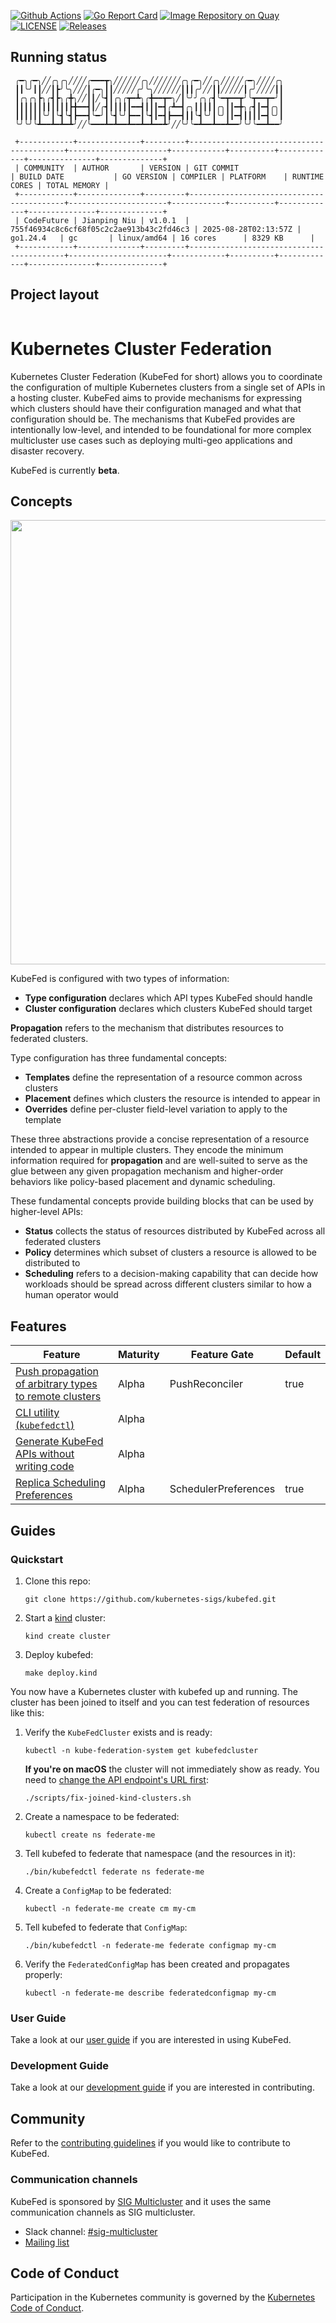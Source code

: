 [![Github Actions](https://github.com/kubernetes-sigs/kubefed/actions/workflows/test-and-push.yml/badge.svg?branch=master)](https://github.com/kubernetes-sigs/kubefed/actions?query=branch%3Amaster "Github Actions")
[![Go Report Card](https://goreportcard.com/badge/github.com/kubernetes-sigs/kubefed)](https://goreportcard.com/report/github.com/kubernetes-sigs/kubefed)
[![Image Repository on Quay](https://quay.io/repository/kubernetes-multicluster/kubefed/status "Image Repository on Quay")](https://quay.io/repository/kubernetes-multicluster/kubefed)
[![LICENSE](https://img.shields.io/badge/license-apache2.0-green.svg)](https://github.com/kubernetes-sigs/kubefed/blob/master/LICENSE)
[![Releases](https://img.shields.io/github/release/kubernetes-sigs/kubefed/all.svg)](https://github.com/kubernetes-sigs/kubefed/releases "KubeFed latest release")

## Running status
```shell
 ╭━╮╭━╮╱╱╭╮╭╮╱╱╱╱╭━━━┳╮╱╱╱╱╱╱╭╮╱╱╱╱╱╱╱╭╮╭━╮╱╱╭╮╱╱╱╱╱╭━╮╱╱╱╱╭╮
 ┃┃╰╯┃┃╱╱┃┣╯╰╮╱╱╱┃╭━╮┃┃╱╱╱╱╱╭╯╰╮╱╱╱╱╱╱┃┃┃╭╯╱╱┃┃╱╱╱╱╱┃╭╯╱╱╱╱┃┃
 ┃╭╮╭╮┣╮╭┫┣╮╭╋╮╱╱┃┃╱╰┫┃╭╮╭┳━┻╮╭╋━━┳━╮╱┃╰╯╯╭╮╭┫╰━┳━━┳╯╰┳━━┳━╯┃
 ┃┃┃┃┃┃┃┃┃┃┃┃┣╋━━┫┃╱╭┫┃┃┃┃┃━━┫┃┃┃━┫╭┻━┫╭╮┃┃┃┃┃╭╮┃┃━╋╮╭┫┃━┫╭╮┃
 ┃┃┃┃┃┃╰╯┃╰┫╰┫┣━━┫╰━╯┃╰┫╰╯┣━━┃╰┫┃━┫┣━━┫┃┃╰┫╰╯┃╰╯┃┃━┫┃┃┃┃━┫╰╯┃
 ╰╯╰╯╰┻━━┻━┻━┻╯╱╱╰━━━┻━┻━━┻━━┻━┻━━┻╯╱╱╰╯╰━┻━━┻━━┻━━╯╰╯╰━━┻━━╯
 
 +------------+--------------+---------+------------------------------------------+----------------------+------------+----------+-------------+---------------+--------------+
 | COMMUNITY  | AUTHOR       | VERSION | GIT COMMIT                               | BUILD DATE           | GO VERSION | COMPILER | PLATFORM    | RUNTIME CORES | TOTAL MEMORY |
 +------------+--------------+---------+------------------------------------------+----------------------+------------+----------+-------------+---------------+--------------+
 | CodeFuture | Jianping Niu | v1.0.1  | 755f46934c8c6cf68f05c2c2ae913b43c2fd46c3 | 2025-08-28T02:13:57Z | go1.24.4   | gc       | linux/amd64 | 16 cores      | 8329 KB      |
 +------------+--------------+---------+------------------------------------------+----------------------+------------+----------+-------------+---------------+--------------+
```

## Project layout
```shell

```

# Kubernetes Cluster Federation

Kubernetes Cluster Federation (KubeFed for short) allows you to coordinate the
configuration of multiple Kubernetes clusters from a single set of APIs in a
hosting cluster. KubeFed aims to provide mechanisms for expressing which
clusters should have their configuration managed and what that configuration
should be. The mechanisms that KubeFed provides are intentionally low-level, and
intended to be foundational for more complex multicluster use cases such as
deploying multi-geo applications and disaster recovery.

KubeFed is currently **beta**.

## Concepts

<p align="center"><img src="docs/images/concepts.png" width="711"></p>

KubeFed is configured with two types of information:

- **Type configuration** declares which API types KubeFed should handle
- **Cluster configuration** declares which clusters KubeFed should target

**Propagation** refers to the mechanism that distributes resources to federated
clusters.

Type configuration has three fundamental concepts:

- **Templates** define the representation of a resource common across clusters
- **Placement** defines which clusters the resource is intended to appear in
- **Overrides** define per-cluster field-level variation to apply to the template

These three abstractions provide a concise representation of a resource intended
to appear in multiple clusters. They encode the minimum information required for
**propagation** and are well-suited to serve as the glue between any given
propagation mechanism and higher-order behaviors like policy-based placement and
dynamic scheduling.

These fundamental concepts provide building blocks that can be used by
higher-level APIs:

- **Status** collects the status of resources distributed by KubeFed across all federated clusters
- **Policy** determines which subset of clusters a resource is allowed to be distributed to
- **Scheduling** refers to a decision-making capability that can decide how
  workloads should be spread across different clusters similar to how a human
  operator would

## Features

| Feature                                                                                                         | Maturity | Feature Gate | Default |
|-----------------------------------------------------------------------------------------------------------------|----------|--------------|---------|
| [Push propagation of arbitrary types to remote clusters](./docs/userguide.md#verify-your-deployment-is-working) | Alpha | PushReconciler | true |
| [CLI utility (`kubefedctl`)](./docs/userguide.md#kubefedctl-cli)                                                | Alpha | | |
| [Generate KubeFed APIs without writing code](./docs/userguide.md#enabling-federation-of-an-api-type)            | Alpha | | |
| [Replica Scheduling Preferences](./docs/userguide.md#replicaschedulingpreference)                               | Alpha | SchedulerPreferences | true |

## Guides

### Quickstart

1. Clone this repo:
   ```
   git clone https://github.com/kubernetes-sigs/kubefed.git
   ```
1. Start a [kind](https://kind.sigs.k8s.io/) cluster:
   ```
   kind create cluster
   ```
1. Deploy kubefed:
   ```
   make deploy.kind
   ```

You now have a Kubernetes cluster with kubefed up and running. The cluster has been joined to itself and you can test federation of resources like this:

1. Verify the `KubeFedCluster` exists and is ready:
   ```
   kubectl -n kube-federation-system get kubefedcluster
   ```
   **If you're on macOS** the cluster will not immediately show as ready. You need to [change the API endpoint's URL first](https://github.com/kubernetes-sigs/kubefed/blob/master/docs/cluster-registration.md#joining-kind-clusters-on-macos):
   ```
   ./scripts/fix-joined-kind-clusters.sh
   ```
1. Create a namespace to be federated:
   ```
   kubectl create ns federate-me
   ```
1. Tell kubefed to federate that namespace (and the resources in it):
   ```
   ./bin/kubefedctl federate ns federate-me
   ```
1. Create a `ConfigMap` to be federated:
   ```
   kubectl -n federate-me create cm my-cm
   ```
1. Tell kubefed to federate that `ConfigMap`:
   ```
   ./bin/kubefedctl -n federate-me federate configmap my-cm
   ```
1. Verify the `FederatedConfigMap` has been created and propagates properly:
   ```
   kubectl -n federate-me describe federatedconfigmap my-cm
   ```

### User Guide

Take a look at our [user guide](docs/userguide.md) if you are interested in
using KubeFed.

### Development Guide

Take a look at our [development guide](docs/development.md) if you are
interested in contributing.

## Community

Refer to the [contributing guidelines](./CONTRIBUTING.md) if you would like to contribute to KubeFed.

### Communication channels

KubeFed is sponsored by [SIG Multicluster](https://github.com/kubernetes/community/tree/master/sig-multicluster) and it uses the same communication channels as SIG multicluster.

* Slack channel: [#sig-multicluster](http://slack.k8s.io/#sig-multicluster)
* [Mailing list](https://groups.google.com/forum/#!forum/kubernetes-sig-multicluster)

## Code of Conduct

Participation in the Kubernetes community is governed by the
[Kubernetes Code of Conduct](./code-of-conduct.md).
